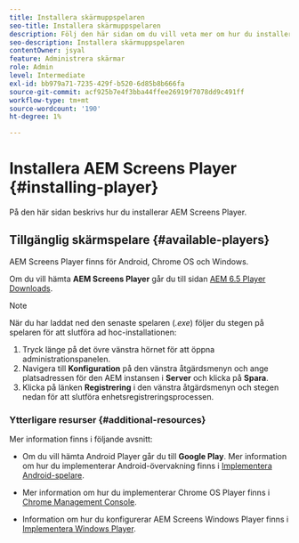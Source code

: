 ```yaml
---
title: Installera skärmuppspelaren
seo-title: Installera skärmuppspelaren
description: Följ den här sidan om du vill veta mer om hur du installerar tillgängliga AEM Screens Player.
seo-description: Installera skärmuppspelaren
contentOwner: jsyal
feature: Administrera skärmar
role: Admin
level: Intermediate
exl-id: bb979a71-7235-429f-b520-6d85b8b666fa
source-git-commit: acf925b7e4f3bba44ffee26919f7078dd9c491ff
workflow-type: tm+mt
source-wordcount: '190'
ht-degree: 1%

---
```


# Installera AEM Screens Player {#installing-player}

På den här sidan beskrivs hur du installerar AEM Screens Player.

## Tillgänglig skärmspelare {#available-players}

AEM Screens Player finns för Android, Chrome OS och Windows.

Om du vill hämta **AEM Screens Player** går du till sidan [AEM 6.5 Player Downloads](https://download.macromedia.com/screens/).

>[!NOTE]
>
>När du har laddat ned den senaste spelaren (*.exe*) följer du stegen på spelaren för att slutföra ad hoc-installationen:
>
>1. Tryck länge på det övre vänstra hörnet för att öppna administrationspanelen.
>1. Navigera till **Konfiguration** på den vänstra åtgärdsmenyn och ange platsadressen för den AEM instansen i **Server** och klicka på **Spara**.
>1. Klicka på länken **Registrering** i den vänstra åtgärdsmenyn och stegen nedan för att slutföra enhetsregistreringsprocessen.


### Ytterligare resurser {#additional-resources}

Mer information finns i följande avsnitt:

* Om du vill hämta Android Player går du till **Google Play**. Mer information om hur du implementerar Android-övervakning finns i [Implementera Android-spelare](implementing-android-player.md).

* Mer information om hur du implementerar Chrome OS Player finns i [Chrome Management Console](implementing-chrome-os-player.md).

* Information om hur du konfigurerar AEM Screens Windows Player finns i [Implementera Windows Player](implementing-windows-player.md).
